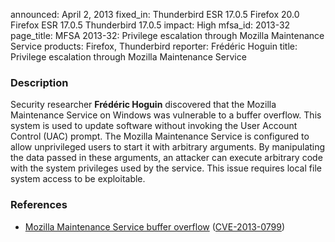 announced: April 2, 2013
fixed_in: Thunderbird ESR 17.0.5
          Firefox 20.0
          Firefox ESR 17.0.5
          Thunderbird 17.0.5
impact: High
mfsa_id: 2013-32
page_title: MFSA 2013-32: Privilege escalation through Mozilla Maintenance Service
products: Firefox, Thunderbird
reporter: Frédéric Hoguin
title: Privilege escalation through Mozilla Maintenance Service

<h3>Description</h3>

<p>Security researcher <strong>Frédéric Hoguin</strong> discovered
that the Mozilla Maintenance Service on Windows was vulnerable to a buffer
overflow. This system is used to update software without invoking the User
Account Control (UAC) prompt. The Mozilla Maintenance Service is configured to
allow unprivileged users to start it with arbitrary arguments. By manipulating
the data passed in these arguments, an attacker can execute arbitrary code with
the system privileges used by the service. This issue requires local file system
access to be exploitable. 
</p>


<h3>References</h3>

<ul>
  <li><a href="https://bugzilla.mozilla.org/show_bug.cgi?id=848417">
      Mozilla Maintenance Service buffer overflow</a> (<a href="http://cve.mitre.org/cgi-bin/cvename.cgi?name=CVE-2013-0799" class="ex-ref">CVE-2013-0799</a>)</li>
</ul>




